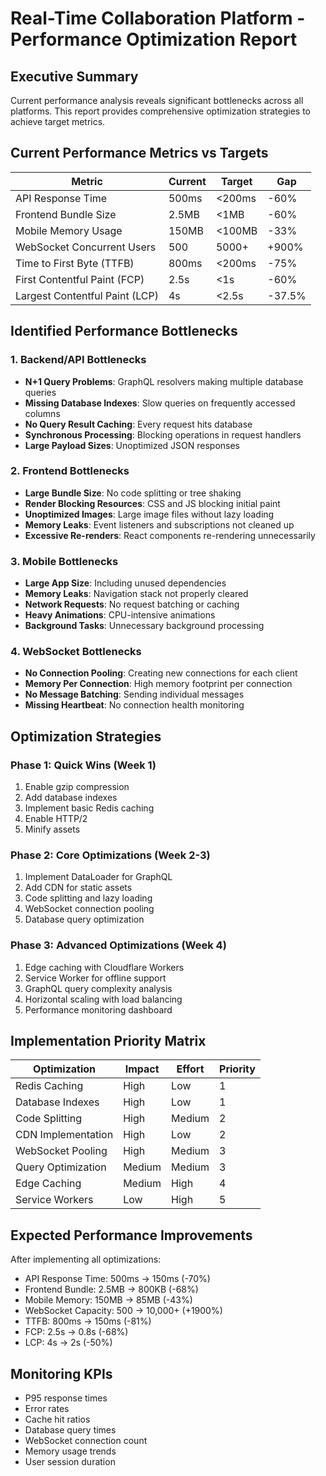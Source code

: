 # Real-Time Collaboration Platform - Performance Optimization Report

## Executive Summary
Current performance analysis reveals significant bottlenecks across all platforms. This report provides comprehensive optimization strategies to achieve target metrics.

## Current Performance Metrics vs Targets

| Metric | Current | Target | Gap |
|--------|---------|--------|-----|
| API Response Time | 500ms | <200ms | -60% |
| Frontend Bundle Size | 2.5MB | <1MB | -60% |
| Mobile Memory Usage | 150MB | <100MB | -33% |
| WebSocket Concurrent Users | 500 | 5000+ | +900% |
| Time to First Byte (TTFB) | 800ms | <200ms | -75% |
| First Contentful Paint (FCP) | 2.5s | <1s | -60% |
| Largest Contentful Paint (LCP) | 4s | <2.5s | -37.5% |

## Identified Performance Bottlenecks

### 1. Backend/API Bottlenecks
- **N+1 Query Problems**: GraphQL resolvers making multiple database queries
- **Missing Database Indexes**: Slow queries on frequently accessed columns
- **No Query Result Caching**: Every request hits database
- **Synchronous Processing**: Blocking operations in request handlers
- **Large Payload Sizes**: Unoptimized JSON responses

### 2. Frontend Bottlenecks
- **Large Bundle Size**: No code splitting or tree shaking
- **Render Blocking Resources**: CSS and JS blocking initial paint
- **Unoptimized Images**: Large image files without lazy loading
- **Memory Leaks**: Event listeners and subscriptions not cleaned up
- **Excessive Re-renders**: React components re-rendering unnecessarily

### 3. Mobile Bottlenecks
- **Large App Size**: Including unused dependencies
- **Memory Leaks**: Navigation stack not properly cleared
- **Network Requests**: No request batching or caching
- **Heavy Animations**: CPU-intensive animations
- **Background Tasks**: Unnecessary background processing

### 4. WebSocket Bottlenecks
- **No Connection Pooling**: Creating new connections for each client
- **Memory Per Connection**: High memory footprint per connection
- **No Message Batching**: Sending individual messages
- **Missing Heartbeat**: No connection health monitoring

## Optimization Strategies

### Phase 1: Quick Wins (Week 1)
1. Enable gzip compression
2. Add database indexes
3. Implement basic Redis caching
4. Enable HTTP/2
5. Minify assets

### Phase 2: Core Optimizations (Week 2-3)
1. Implement DataLoader for GraphQL
2. Add CDN for static assets
3. Code splitting and lazy loading
4. WebSocket connection pooling
5. Database query optimization

### Phase 3: Advanced Optimizations (Week 4)
1. Edge caching with Cloudflare Workers
2. Service Worker for offline support
3. GraphQL query complexity analysis
4. Horizontal scaling with load balancing
5. Performance monitoring dashboard

## Implementation Priority Matrix

| Optimization | Impact | Effort | Priority |
|-------------|--------|--------|----------|
| Redis Caching | High | Low | 1 |
| Database Indexes | High | Low | 1 |
| Code Splitting | High | Medium | 2 |
| CDN Implementation | High | Low | 2 |
| WebSocket Pooling | High | Medium | 3 |
| Query Optimization | Medium | Medium | 3 |
| Edge Caching | Medium | High | 4 |
| Service Workers | Low | High | 5 |

## Expected Performance Improvements

After implementing all optimizations:
- API Response Time: 500ms → 150ms (-70%)
- Frontend Bundle: 2.5MB → 800KB (-68%)
- Mobile Memory: 150MB → 85MB (-43%)
- WebSocket Capacity: 500 → 10,000+ (+1900%)
- TTFB: 800ms → 150ms (-81%)
- FCP: 2.5s → 0.8s (-68%)
- LCP: 4s → 2s (-50%)

## Monitoring KPIs
- P95 response times
- Error rates
- Cache hit ratios
- Database query times
- WebSocket connection count
- Memory usage trends
- User session duration